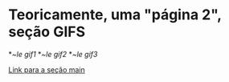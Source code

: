 # Teoricamente, uma "página 2", seção GIFS

**~le gif1*
**~le gif2*
**~le gif3*



[Link para a seção main](README.md)